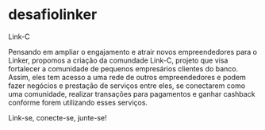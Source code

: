 # desafiolinker

Link-C

Pensando em ampliar o engajamento e atrair novos empreendedores para o Linker, propomos a criação da comundade Link-C, projeto que visa fortalecer a comunidade de pequenos empresários clientes do banco. Assim, eles tem acesso a uma rede de outros empreendedores e podem fazer negócios e prestação de serviços entre eles, se conectarem como uma comunidade, realizar transações para pagamentos e ganhar cashback conforme forem utilizando esses serviços.

Link-se, conecte-se, junte-se!
